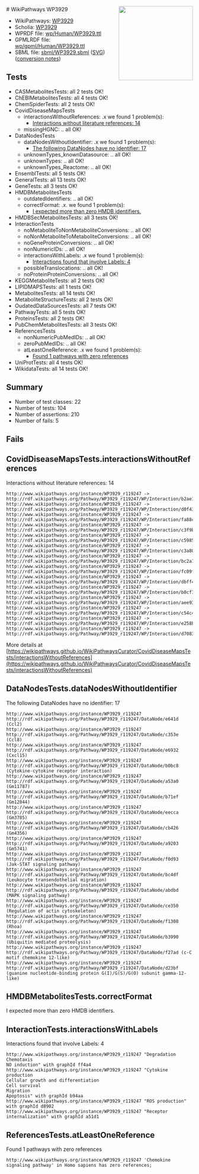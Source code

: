 <img style="float: right; width: 200px" src="../logo.png" />
# WikiPathways WP3929

* WikiPathways: [WP3929](https://identifiers.org/wikipathways:WP3929)
* Scholia: [WP3929](https://scholia.toolforge.org/wikipathways/WP3929)
* WPRDF file: [wp/Human/WP3929.ttl](../wp/Human/WP3929.ttl)
* GPMLRDF file: [wp/gpml/Human/WP3929.ttl](../wp/gpml/Human/WP3929.ttl)
* SBML file: [sbml/WP3929.sbml](../sbml/WP3929.sbml) ([SVG](../sbml/WP3929.svg)) ([conversion notes](../sbml/WP3929.txt))

## Tests
* CASMetabolitesTests: all 2 tests OK!
* ChEBIMetabolitesTests: all 4 tests OK!
* ChemSpiderTests: all 2 tests OK!
* CovidDiseaseMapsTests
    * interactionsWithoutReferences: .x we found 1 problem(s):
        * [Interactions without literature references: 14](#9701cce5)
    * missingHGNC: .. all OK!
* DataNodesTests
    * dataNodesWithoutIdentifier: .x we found 1 problem(s):
        * [The following DataNodes have no identifier: 17](#8792c497)
    * unknownTypes_knownDatasource: .. all OK!
    * unknownTypes: .. all OK!
    * unknownTypes_Reactome: .. all OK!
* EnsemblTests: all 5 tests OK!
* GeneralTests: all 13 tests OK!
* GeneTests: all 3 tests OK!
* HMDBMetabolitesTests
    * outdatedIdentifiers: .. all OK!
    * correctFormat: .x. we found 1 problem(s):
        * [I expected more than zero HMDB identifiers.](#ad154c1e)
* HMDBSecMetabolitesTests: all 3 tests OK!
* InteractionTests
    * noMetaboliteToNonMetaboliteConversions: .. all OK!
    * noNonMetaboliteToMetaboliteConversions: .. all OK!
    * noGeneProteinConversions: .. all OK!
    * nonNumericIDs: .. all OK!
    * interactionsWithLabels: .x we found 1 problem(s):
        * [Interactions found that involve Labels: 4](#630d267b)
    * possibleTranslocations: .. all OK!
    * noProteinProteinConversions: .. all OK!
* KEGGMetaboliteTests: all 2 tests OK!
* LIPIDMAPSTests: all 1 tests OK!
* MetabolitesTests: all 14 tests OK!
* MetaboliteStructureTests: all 2 tests OK!
* OudatedDataSourcesTests: all 7 tests OK!
* PathwayTests: all 5 tests OK!
* ProteinsTests: all 2 tests OK!
* PubChemMetabolitesTests: all 3 tests OK!
* ReferencesTests
    * nonNumericPubMedIDs: .. all OK!
    * zeroPubMedIDs: .. all OK!
    * atLeastOneReference: .x we found 1 problem(s):
        * [Found 1 pathways with zero references](#35eb778e)
* UniProtTests: all 4 tests OK!
* WikidataTests: all 14 tests OK!


## Summary

* Number of test classes: 22
* Number of tests: 104
* Number of assertions: 210
* Number of fails: 5

## Fails

<a name="9701cce5" />

## CovidDiseaseMapsTests.interactionsWithoutReferences

Interactions without literature references: 14
```
http://www.wikipathways.org/instance/WP3929_r119247 -> http://rdf.wikipathways.org/Pathway/WP3929_r119247/WP/Interaction/b2ae1
http://www.wikipathways.org/instance/WP3929_r119247 -> http://rdf.wikipathways.org/Pathway/WP3929_r119247/WP/Interaction/d0f43
http://www.wikipathways.org/instance/WP3929_r119247 -> http://rdf.wikipathways.org/Pathway/WP3929_r119247/WP/Interaction/fa88c
http://www.wikipathways.org/instance/WP3929_r119247 -> http://rdf.wikipathways.org/Pathway/WP3929_r119247/WP/Interaction/c3f9b
http://www.wikipathways.org/instance/WP3929_r119247 -> http://rdf.wikipathways.org/Pathway/WP3929_r119247/WP/Interaction/c5985
http://www.wikipathways.org/instance/WP3929_r119247 -> http://rdf.wikipathways.org/Pathway/WP3929_r119247/WP/Interaction/c3a80
http://www.wikipathways.org/instance/WP3929_r119247 -> http://rdf.wikipathways.org/Pathway/WP3929_r119247/WP/Interaction/bc2a1
http://www.wikipathways.org/instance/WP3929_r119247 -> http://rdf.wikipathways.org/Pathway/WP3929_r119247/WP/Interaction/fc09f
http://www.wikipathways.org/instance/WP3929_r119247 -> http://rdf.wikipathways.org/Pathway/WP3929_r119247/WP/Interaction/dbff4
http://www.wikipathways.org/instance/WP3929_r119247 -> http://rdf.wikipathways.org/Pathway/WP3929_r119247/WP/Interaction/b0cf7
http://www.wikipathways.org/instance/WP3929_r119247 -> http://rdf.wikipathways.org/Pathway/WP3929_r119247/WP/Interaction/aee93
http://www.wikipathways.org/instance/WP3929_r119247 -> http://rdf.wikipathways.org/Pathway/WP3929_r119247/WP/Interaction/c54c4
http://www.wikipathways.org/instance/WP3929_r119247 -> http://rdf.wikipathways.org/Pathway/WP3929_r119247/WP/Interaction/e258b
http://www.wikipathways.org/instance/WP3929_r119247 -> http://rdf.wikipathways.org/Pathway/WP3929_r119247/WP/Interaction/d7083
```

More details at [https://wikipathways.github.io/WikiPathwaysCurator/CovidDiseaseMapsTests/interactionsWithoutReferences](https://wikipathways.github.io/WikiPathwaysCurator/CovidDiseaseMapsTests/interactionsWithoutReferences)

<a name="8792c497" />

## DataNodesTests.dataNodesWithoutIdentifier

The following DataNodes have no identifier: 17
```
http://www.wikipathways.org/instance/WP3929_r119247 http://rdf.wikipathways.org/Pathway/WP3929_r119247/DataNode/e641d (Ccl2)
http://www.wikipathways.org/instance/WP3929_r119247 http://rdf.wikipathways.org/Pathway/WP3929_r119247/DataNode/c353e (Ccl8)
http://www.wikipathways.org/instance/WP3929_r119247 http://rdf.wikipathways.org/Pathway/WP3929_r119247/DataNode/e6932 (Cxcl15)
http://www.wikipathways.org/instance/WP3929_r119247 http://rdf.wikipathways.org/Pathway/WP3929_r119247/DataNode/b0bc8 (Cytokine-cytokine receptor interaction)
http://www.wikipathways.org/instance/WP3929_r119247 http://rdf.wikipathways.org/Pathway/WP3929_r119247/DataNode/a53a0 (Gm11787)
http://www.wikipathways.org/instance/WP3929_r119247 http://rdf.wikipathways.org/Pathway/WP3929_r119247/DataNode/b71ef (Gm12844)
http://www.wikipathways.org/instance/WP3929_r119247 http://rdf.wikipathways.org/Pathway/WP3929_r119247/DataNode/eecca (Gm3785)
http://www.wikipathways.org/instance/WP3929_r119247 http://rdf.wikipathways.org/Pathway/WP3929_r119247/DataNode/cb426 (Gm4356)
http://www.wikipathways.org/instance/WP3929_r119247 http://rdf.wikipathways.org/Pathway/WP3929_r119247/DataNode/a9203 (Gm5741)
http://www.wikipathways.org/instance/WP3929_r119247 http://rdf.wikipathways.org/Pathway/WP3929_r119247/DataNode/f0d93 (Jak-STAT signaling pathway)
http://www.wikipathways.org/instance/WP3929_r119247 http://rdf.wikipathways.org/Pathway/WP3929_r119247/DataNode/bc4df (Leukocyte transendothelial migration)
http://www.wikipathways.org/instance/WP3929_r119247 http://rdf.wikipathways.org/Pathway/WP3929_r119247/DataNode/abdbd (MAPK signaling pathway)
http://www.wikipathways.org/instance/WP3929_r119247 http://rdf.wikipathways.org/Pathway/WP3929_r119247/DataNode/ce350 (Regulation of actin cytoskeleton)
http://www.wikipathways.org/instance/WP3929_r119247 http://rdf.wikipathways.org/Pathway/WP3929_r119247/DataNode/f1308 (Rhoa)
http://www.wikipathways.org/instance/WP3929_r119247 http://rdf.wikipathways.org/Pathway/WP3929_r119247/DataNode/b3990 (Ubiquitin mediated proteolysis)
http://www.wikipathways.org/instance/WP3929_r119247 http://rdf.wikipathways.org/Pathway/WP3929_r119247/DataNode/f27ad (c-C motif chemokine 12-like)
http://www.wikipathways.org/instance/WP3929_r119247 http://rdf.wikipathways.org/Pathway/WP3929_r119247/DataNode/d23bf (guanine nucleotide-binding protein G(I)/G(S)/G(O) subunit gamma-12-like)
```

<a name="ad154c1e" />

## HMDBMetabolitesTests.correctFormat

I expected more than zero HMDB identifiers.
<a name="630d267b" />

## InteractionTests.interactionsWithLabels

Interactions found that involve Labels: 4
```
http://www.wikipathways.org/instance/WP3929_r119247 "Degradation
Chemotaxis
NO induction" with graphId ff4a4
http://www.wikipathways.org/instance/WP3929_r119247 "Cytokine production
Cellular growth and differentiation
Cell survival
Migration
Apoptosis" with graphId b94aa
http://www.wikipathways.org/instance/WP3929_r119247 "ROS production" with graphId d8902
http://www.wikipathways.org/instance/WP3929_r119247 "Receptor internalization" with graphId a51d1
```

<a name="35eb778e" />

## ReferencesTests.atLeastOneReference

Found 1 pathways with zero references
```
http://www.wikipathways.org/instance/WP3929_r119247 'Chemokine signaling pathway' in Homo sapiens has zero references; 
```

